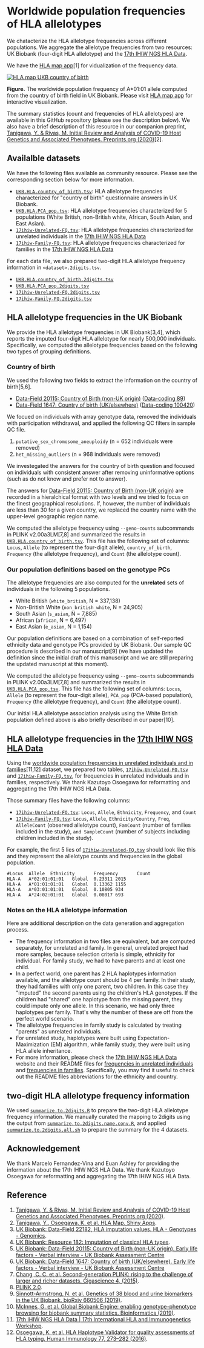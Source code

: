 # Worldwide population frequencies of HLA allelotypes

We chatacterize the HLA allelotype frequencies across different populations. We aggregate the allelotype frequencies from two resources: UK Biobank (four-digit HLA allelotype) and the [17th IHIW NGS HLA Data](http://17ihiw.org/17th-ihiw-ngs-hla-data/).

We have the [HLA map app](https://biobankengine.shinyapps.io/hla-map/)[1] for vidualization of the frequency data.

[![HLA map UKB country of birth](figs/HLA_map_UKB_country_of_birth_A0101.png)](https://biobankengine.shinyapps.io/hla-map/)

**Figure.** The worldwide population frequency of A*01:01 allele computed from the country of birth field in UK Biobank. Please visit [HLA map app](https://biobankengine.shinyapps.io/hla-map/) for interactive visualization.

The summary statistics (count and frequencies of HLA allelotypes) are available in this GitHub repository (please see the description below). We also have a brief description of this resource in our companion preprint, [Tanigawa, Y. & Rivas, M. Initial Review and Analysis of COVID-19 Host Genetics and Associated Phenotypes. Preprints.org (2020)](https://doi.org/10.20944/preprints202003.0356.v1)[2].

## Availalble datasets

We have the following files available as community resource. Please see the corresponding section below for more information.

- [`UKB.HLA.country_of_birth.tsv`](UKB.HLA.country_of_birth.tsv): HLA allelotype frequencies characterized for "country of birth" questionnaire answers in UK Biobank.
- [`UKB.HLA.PCA_pop.tsv`](UKB.HLA.PCA_pop.tsv): HLA allelotype frequencies characterized for 5 populations (White British, non-British white, African, South Asian, and East Asian).
- [`17ihiw-Unrelated-FQ.tsv`](17ihiw-Unrelated-FQ.tsv): HLA allelotype frequencies characterized for unrelated individuals in the [17th IHIW NGS HLA Data](http://17ihiw.org/17th-ihiw-ngs-hla-data/)
- [`17ihiw-Family-FQ.tsv`](17ihiw-Family-FQ.tsv): HLA allelotype frequencies characterized for families in the [17th IHIW NGS HLA Data](http://17ihiw.org/17th-ihiw-ngs-hla-data/)

For each data file, we also prepared two-digit HLA allelotype frequency information in `<dataset>.2digits.tsv`.

- [`UKB.HLA.country_of_birth.2digits.tsv`](UKB.HLA.country_of_birth.2digits.tsv)
- [`UKB.HLA.PCA_pop.2digits.tsv`](UKB.HLA.PCA_pop.2digits.tsv)
- [`17ihiw-Unrelated-FQ.2digits.tsv`](17ihiw-Unrelated-FQ.2digits.tsv)
- [`17ihiw-Family-FQ.2digits.tsv`](17ihiw-Family-FQ.2digits.tsv)

## HLA allelotype frequencies in the UK Biobank

We provide the HLA allelotype frequencies in UK Biobank[3,4], which reports the imputed four-digit HLA allelotype for nearly 500,000 individuals. Specifically, we computed the allelotype frequencies based on the following two types of grouping definitions.

### Country of birth

We used the following two fields to extract the information on the country of birth[5,6].

- [Data-Field 20115: Country of Birth (non-UK origin)](http://biobank.ndph.ox.ac.uk/showcase/field.cgi?id=20115) ([Data-coding 89](http://biobank.ndph.ox.ac.uk/showcase/coding.cgi?id=89))
- [Data-Field 1647: Country of birth (UK/elsewhere)](http://biobank.ndph.ox.ac.uk/showcase/field.cgi?id=1647) ([Data-coding 100420](http://biobank.ndph.ox.ac.uk/showcase/coding.cgi?id=100420))

We focued on individuals with array genotype data, removed the individuals with participation withdrawal, and applied the following QC filters in sample QC file.

1. `putative_sex_chromosome_aneuploidy` (n = 652 individuals were removed)
2. `het_missing_outliers` (n = 968 individuals were removed)

We investegated the answers for the country of birth question and focused on individuals with consistent answer after removing uninformative options (such as do not know and prefer not to answer).

The answers for [Data-Field 20115: Country of Birth (non-UK origin)](http://biobank.ndph.ox.ac.uk/showcase/field.cgi?id=20115) are recorded in a hieralchical format with two levels and we tried to focus on the finest geographical resolutions. If, however, the number of individuals are less than 30 for a given country, we replaced the country name with the upper-level geographic region name.

We computed the allelotype frequency using `--geno-counts` subcommands in PLINK v2.00a3LM[7,8] and summarized the results in [`UKB.HLA.country_of_birth.tsv`](UKB.HLA.country_of_birth.tsv). This file has the following set of columns: `Locus`, `Allele` (to represent the four-digit allele), `country_of_birth`, `Frequency` (the allelotype frequency), and `Count` (the allelotype count).

### Our population definitions based on the genotype PCs

The allelotype frequencies are also computed for the **unrelated** sets of individuals in the following 5 populations.

- White British (`white_british`, N = 337,138)
- Non-British White (`non_british_white`, N = 24,905)
- South Asian (`s_asian`, N = 7,885)
- African (`african`, N = 6,497)
- East Asian (`e_asian`, N = 1,154)

Our population definitions are based on a combination of self-reported ethnicity data and genotype PCs provided by UK Biobank. Our sample QC procedure is described in our manuscript[9] (we have updated the definition since the initial draft of this manuscript and we are still preparing the updated manuscript at this moment).

We computed the allelotype frequency using `--geno-counts` subcommands in PLINK v2.00a3LM[7,8] and summarized the results in [`UKB.HLA.PCA_pop.tsv`](UKB.HLA.PCA_pop.tsv). This file has the following set of columns: `Locus`, `Allele` (to represent the four-digit allele), `PCA_pop` (PCA-based population), `Frequency` (the allelotype frequency), and `Count` (the allelotype count).

Our initial HLA allelotype association analysis using the White British population defined above is also briefly described in our paper[10].

## HLA allelotype frequencies in the [17th IHIW NGS HLA Data](http://17ihiw.org/17th-ihiw-ngs-hla-data/)

Using the [worldwide population frequencies in unrelated individuals and in families](http://17ihiw.org/17th-ihiw-ngs-hla-data/)[11,12] dataset, we prepared two tables, [`17ihiw-Unrelated-FQ.tsv`](17ihiw-Unrelated-FQ.tsv) and [`17ihiw-Family-FQ.tsv`](17ihiw-Family-FQ.tsv), for frequencies in unrelated individuals and in families, respectively. We thank Kazutoyo Osoegawa for reformatting and aggregating the 17th IHIW NGS HLA Data.

Those summary files have the following columns:

- [`17ihiw-Unrelated-FQ.tsv`](17ihiw-Unrelated-FQ.tsv): `Locus`, `Allele`, `Ethnicity`, `Frequency`, and `Count`
- [`17ihiw-Family-FQ.tsv`](17ihiw-Family-FQ.tsv): `Locus`, `Allele`, `Ethnicity/Country`, `Freq`, `AlleleCount` (observed allelotype count), `FamCount` (number of families included in the study), `and SampleCount` (number of subjects including children included in the study).

For example, the first 5 lies of [`17ihiw-Unrelated-FQ.tsv`](17ihiw-Unrelated-FQ.tsv) should look like this and they represent the allelotype counts and frequencies in the global population.

```{text}
#Locus  Allele  Ethnicity       Frequency       Count
HLA-A   A*02:01:01:01   Global  0.23311 2015
HLA-A   A*01:01:01:01   Global  0.13362 1155
HLA-A   A*03:01:01:01   Global  0.10805 934
HLA-A   A*24:02:01:01   Global  0.08017 693
```

### Notes on the HLA allelotype information

Here are additional description on the data generation and aggregation process.

- The frequency information in two files are equivalent, but are computed separately, for unrelated and family. In general, unrelated project had more samples, because selection criteria is simple, ethnicity for individual. For family study, we had to have parents and at least one child.
- In a perfect world, one parent has 2 HLA haplotypes information available, and the allelotype count should be 4 per family. In their study, they had families with only one parent, two children. In this case they "imputed" the second parents using the children's HLA genotypes. If the children had "shared" one haplotype from the missing parent, they could impute only one allele. In this scenario, we had only three haplotypes per family. That's why the number of these are off from the perfect world scenario.
- The allelotype frequencies in family study is calculated by treating "parents" as unrelated individuals.
- For unrelated study, haplotypes were built using Expectation-Maximization (EM) algorithm, while family study, they were built using HLA allele inheritance.
- For more information, please check the [17th IHIW NGS HLA Data](http://17ihiw.org/17th-ihiw-ngs-hla-data/) website and their README files for [frequencies in unrelated individuals](http://17ihiw.org/wp-content/uploads/2018/10/Readme-Unrelated-HLA-allele-and-haplotypes-FQ-tables_072318.pdf) and [frequencies in families](http://17ihiw.org/wp-content/uploads/2018/10/Readme-Family-HLA-allele-and-haplotypes-FQ-tables.pdf). Specifically, you may find it useful to check out the README files abbreviations for the ethnicity and country.

## two-digit HLA allelotype frequency information

We used [`summarize.to.2digits.R`](summarize.to.2digits.R) to prepare the two-digit HLA allelotype frequency information. We manually curated the mapping to 2digits using the output from [`summarize.to.2digits.name.conv.R`](summarize.to.2digits.name.conv.R), and applied [`summarize.to.2digits.all.sh`](summarize.to.2digits.all.sh) to prepare the summary for the 4 datasets.

## Acknowledgement

We thank Marcelo Fernandez-Vina and Euan Ashley for providing the information about the 17th IHIW NGS HLA Data. We thank Kazutoyo Osoegawa for reformatting and aggregating the 17th IHIW NGS HLA Data.

## Reference

1. [Tanigawa, Y. & Rivas, M. Initial Review and Analysis of COVID-19 Host Genetics and Associated Phenotypes. Preprints.org (2020)](https://doi.org/10.20944/preprints202003.0356.v1).
2. [Tanigawa, Y., Osoegawa, K. et al. HLA Map. Shiny Apps](https://biobankengine.shinyapps.io/hla-map/).
3. [UK Biobank: Data-Field 22182, HLA imputation values. HLA - Genotypes - Genomics](http://biobank.ctsu.ox.ac.uk/crystal/field.cgi?id=22182).
4. [UK Biobank: Resource 182: Imputation of classical HLA types](http://biobank.ctsu.ox.ac.uk/crystal/crystal/docs/HLA_imputation.pdf).
5. [UK Biobank: Data-Field 20115: Country of Birth (non-UK origin). Early life factors - Verbal interview - UK Biobank Assessment Centre](http://biobank.ndph.ox.ac.uk/showcase/field.cgi?id=20115)
6. [UK Biobank: Data-Field 1647: Country of birth (UK/elsewhere). Early life factors - Verbal interview - UK Biobank Assessment Centre](http://biobank.ndph.ox.ac.uk/showcase/field.cgi?id=1647)
7. [Chang, C. C. et al. Second-generation PLINK: rising to the challenge of larger and richer datasets. Gigascience 4, (2015)](https://doi.org/10.1186/s13742-015-0047-8).
8. [PLINK 2.0](https://www.cog-genomics.org/plink/2.0/).
9. [Sinnott-Armstrong, N. et al. Genetics of 38 blood and urine biomarkers in the UK Biobank. bioRxiv 660506 (2019)](https://doi.org/10.1101/660506).
10. [McInnes, G. et al. Global Biobank Engine: enabling genotype-phenotype browsing for biobank summary statistics. Bioinformatics (2019)](https://doi.org/10.1093/bioinformatics/bty999).
11. [17th IHIW NGS HLA Data | 17th International HLA and Immunogenetics Workshop](http://17ihiw.org/17th-ihiw-ngs-hla-data/).
12. [Osoegawa, K. et al. HLA Haplotype Validator for quality assessments of HLA typing. Human Immunology 77, 273–282 (2016)](https://doi.org/10.1016/j.humimm.2015.10.018).
